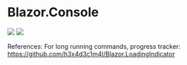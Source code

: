 # Blazor.Console

<img src="https://github.com/ardacetinkaya/Blazor.Console/blob/master/screenshots/1.png" >

<img src="https://github.com/ardacetinkaya/Blazor.Console/blob/master/screenshots/2.png" >

References:
For long running commands, progress tracker: https://github.com/h3x4d3c1m4l/Blazor.LoadingIndicator 

